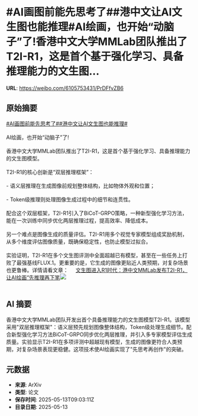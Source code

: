 # #AI画图前能先思考了##港中文让AI文生图也能推理#AI绘画，也开始“动脑子”了!香港中文大学MMLab团队推出了T2I-R1，这是首个基于强化学习、具备推理能力的文生图...

**URL**: https://weibo.com/6105753431/PrDFfvZB6

## 原始摘要

<a href="https://m.weibo.cn/search?containerid=231522type%3D1%26t%3D10%26q%3D%23AI%E7%94%BB%E5%9B%BE%E5%89%8D%E8%83%BD%E5%85%88%E6%80%9D%E8%80%83%E4%BA%86%23&amp;extparam=%23AI%E7%94%BB%E5%9B%BE%E5%89%8D%E8%83%BD%E5%85%88%E6%80%9D%E8%80%83%E4%BA%86%23" data-hide=""><span class="surl-text">#AI画图前能先思考了#</span></a><a href="https://m.weibo.cn/search?containerid=231522type%3D1%26t%3D10%26q%3D%23%E6%B8%AF%E4%B8%AD%E6%96%87%E8%AE%A9AI%E6%96%87%E7%94%9F%E5%9B%BE%E4%B9%9F%E8%83%BD%E6%8E%A8%E7%90%86%23&amp;extparam=%23%E6%B8%AF%E4%B8%AD%E6%96%87%E8%AE%A9AI%E6%96%87%E7%94%9F%E5%9B%BE%E4%B9%9F%E8%83%BD%E6%8E%A8%E7%90%86%23" data-hide=""><span class="surl-text">#港中文让AI文生图也能推理#</span></a><br><br>AI绘画，也开始“动脑子”了!<br><br>香港中文大学MMLab团队推出了T2I-R1，这是首个基于强化学习、具备推理能力的文生图模型。<br><br>T2I-R1的核心创新是“双层推理框架”：<br><br>- 语义层推理在生成图像前规划整体结构，比如物体外观和位置；<br><br>- Token级推理则处理图像生成过程中的细节和连贯性。<br><br>配合这个双层框架，T2I-R1引入了BiCoT-GRPO策略，一种新型强化学习方法，能在一次训练中同步优化两层推理过程，提高效率、降低成本。<br><br>另一个难点是图像生成的质量评估。T2I-R1用多个视觉专家模型组成奖励机制，从多个维度评估图像质量，既确保稳定性，也防止模型过拟合。<br><br>实验证明，T2I-R1在多个文生图评测中全面超越已有模型，甚至在一些任务上打败了最强基线FLUX.1。更重要的是，它生成的图像更贴近人类预期，对复杂场景也更鲁棒。详情请看文章： <a href="https://weibo.com/ttarticle/p/show?id=2309405165873299325010" data-hide=""><span class="url-icon"><img style="width: 1rem;height: 1rem" src="https://h5.sinaimg.cn/upload/2015/09/25/3/timeline_card_small_article_default.png" referrerpolicy="no-referrer"></span><span class="surl-text">文生图进入R1时代：港中文MMLab发布T2I-R1，让AI绘画“先推理再下笔</span></a><img style="" src="https://tvax2.sinaimg.cn/large/006Fd7o3gy1i1dxcwps1lj30rr0fmac6.jpg" referrerpolicy="no-referrer"><br><br>

## AI 摘要

香港中文大学MMLab团队开发出首个具备推理能力的文生图模型T2I-R1。该模型采用"双层推理框架"：语义层预先规划图像整体结构，Token级处理生成细节。配合新型强化学习方法BiCoT-GRPO同步优化两层推理，并引入多专家模型评估生成质量。实验显示T2I-R1在多项评测中超越现有模型，生成的图像更符合人类预期，对复杂场景表现更稳健。这项技术使AI绘画实现了"先思考再创作"的突破。

## 元数据

- **来源**: ArXiv
- **类型**: 论文
- **保存时间**: 2025-05-13T09:03:11Z
- **目录日期**: 2025-05-13
